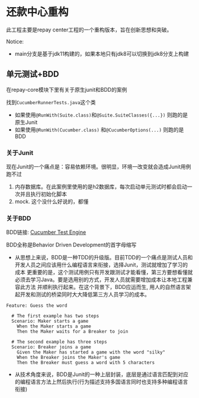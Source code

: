 # 还款中心重构

此工程主要是repay center工程的一个重构版本，旨在创新思想和突破。  

Notice:
- main分支是基于jdk11构建的，如果本地只有jdk8可以切换到jdk8分支上构建

## 单元测试+BDD

在repay-core模块下里有关于原生junit和BDD的案例

找到`CucumberRunnerTests.java`这个类
- 如果使用`@RunWith(Suite.class)`和`@Suite.SuiteClasses({...})` 则跑的是原生Junit
- 如果使用`@RunWith(Cucumber.class)` 和`@CucumberOptions(...)` 则跑的是BDD

### 关于Junit  

现在Junit的一个痛点是：容易依赖环境。很明显，环境一改变就会造成Junit用例跑不过
1. 内存数据库。在此案例里使用的是h2数据库，每次启动单元测试时都会启动一次并且执行初始化脚本
2. mock. 这个没什么好说的，都懂

### 关于BDD

BDD链接: [Cucumber Test Engine](https://cucumber.io/)

BDD全称是Behavior Driven Development的首字母缩写

- 从思想上来说，BDD是一种TDD的升级版。目前TDD的一个痛点是测试人员和开发人员之间应该用什么编程语言来衔接，选择Junit，测试就增加了学习的成本
  更重要的是，这个测试用例只有开发跟测试才能看懂，第三方要想看懂就必须去学习Java。要是选用别的方式，开发人员就需要增加成本让本地工程兼容此方法
  并顺利执行起来。在这个背景下，BDD应运而生, 用人的自然语言架起开发和测试的桥梁同时大大降低第三方人员学习的成本。

```gherkin
Feature: Guess the word

  # The first example has two steps
  Scenario: Maker starts a game
    When the Maker starts a game
    Then the Maker waits for a Breaker to join

  # The second example has three steps
  Scenario: Breaker joins a game
    Given the Maker has started a game with the word "silky"
    When the Breaker joins the Maker's game
    Then the Breaker must guess a word with 5 characters
```

- 从技术角度来说，BDD是Junit的一种上层封装，底层是通过语言匹配到对应的编程语言方法上然后执行(行为描述支持多国语言同时也支持多种编程语言衔接)